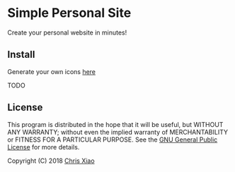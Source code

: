 # Simple Personal Site

Create your personal website in minutes!

## Install

Generate your own icons [here](https://www.favicon-generator.org)

TODO

## License

This program is distributed in the hope that it will be useful,
but WITHOUT ANY WARRANTY; without even the implied warranty of
MERCHANTABILITY or FITNESS FOR A PARTICULAR PURPOSE. See the
[GNU General Public License](LICENSE) for more details.

Copyright (C) 2018 [Chris Xiao](https://github.com/chrisx8)
